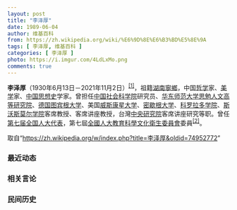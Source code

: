```yaml
---
layout: post
title: "李泽厚"
date: 1989-06-04
author: 维基百科
from: https://zh.wikipedia.org/wiki/%E6%9D%8E%E6%B3%BD%E5%8E%9A
tags: [ 李泽厚, 维基百科 ]
categories: [ 李泽厚 ]
photo: https://i.imgur.com/4LdLxMo.png
comments: true
---
```

<div class="mw-parser-output"><div id="noteTA-61550cc7" class="noteTA"><div class="noteTA-group"><div data-noteta-group-source="module" data-noteta-group="USState"></div></div></div>

<p><b>李泽厚</b>（1930年6月13日－2021年11月2日）<sup id="cite_ref-1" class="reference"><a href="#cite_note-1">[1]</a></sup>，祖籍<a href="/wiki/%E6%B9%96%E5%8D%97%E7%9C%81" title="湖南省">湖南</a><a href="/wiki/%E5%AE%81%E4%B9%A1%E5%B8%82" title="宁乡市">寧鄉</a>，中国<a href="/wiki/%E5%93%B2%E5%AD%A6" title="哲学">哲学</a>家、<a href="/wiki/%E7%BE%8E%E5%AD%A6" title="美学">美学</a>家、<a href="/wiki/%E4%B8%AD%E5%9B%BD%E6%80%9D%E6%83%B3%E5%8F%B2" title="中国思想史">中国思想史</a>学家。曾担任<a href="/wiki/%E4%B8%AD%E5%9B%BD%E7%A4%BE%E4%BC%9A%E7%A7%91%E5%AD%A6%E9%99%A2" title="中国社会科学院">中国社会科学院</a>研究员、<a href="/wiki/%E5%8D%8E%E4%B8%9C%E5%B8%88%E8%8C%83%E5%A4%A7%E5%AD%A6" title="华东师范大学">华东师范大学</a><a href="/wiki/%E6%80%9D%E5%8B%89%E4%BA%BA%E6%96%87%E9%AB%98%E7%AD%89%E7%A0%94%E7%A9%B6%E9%99%A2" title="思勉人文高等研究院">思勉人文高等研究院</a>、<a href="/wiki/%E5%BE%B7%E5%9B%BD" title="德国">德国</a><a href="/wiki/%E5%9B%BE%E5%AE%BE%E6%A0%B9%E5%A4%A7%E5%AD%A6" class="mw-redirect" title="图宾根大学">图宾根大学</a>、美国<a href="/wiki/%E5%A8%81%E6%96%AF%E5%BA%B7%E6%98%9F%E5%A4%A7%E5%AD%A6" title="威斯康星大学">威斯康星大学</a>、<a href="/wiki/%E5%AF%86%E6%AD%87%E6%A0%B9%E5%A4%A7%E5%AD%A6" class="mw-redirect" title="密歇根大学">密歇根大学</a>、<a href="/wiki/%E7%A7%91%E7%BE%85%E6%8B%89%E5%A4%9A%E5%AD%B8%E9%99%A2" title="科羅拉多學院">科罗拉多学院</a>、<a href="/wiki/%E6%96%AF%E6%B2%83%E6%96%AF%E8%8E%AB%E7%88%BE%E5%AD%B8%E9%99%A2" title="斯沃斯莫爾學院">斯沃斯莫尔学院</a>客席教授、客席讲座教授，台灣<a href="/wiki/%E4%B8%AD%E5%A4%AE%E7%A0%94%E7%A9%B6%E9%99%A2" title="中央研究院">中央研究院</a>客席讲座研究等职。曾任<a href="/wiki/%E7%AC%AC%E4%B8%83%E5%B1%8A%E5%85%A8%E5%9B%BD%E4%BA%BA%E5%A4%A7%E4%BB%A3%E8%A1%A8" class="mw-redirect" title="第七届全国人大代表">第七届全国人大代表</a>，第七屆<a href="/wiki/%E5%85%A8%E5%9B%BD%E4%BA%BA%E5%A4%A7%E6%95%99%E8%82%B2%E7%A7%91%E5%AD%A6%E6%96%87%E5%8C%96%E5%8D%AB%E7%94%9F%E5%A7%94%E5%91%98%E4%BC%9A" class="mw-redirect" title="全国人大教育科学文化卫生委员会">全國人大教育科學文化衛生委員會</a>委員<sup id="cite_ref-2" class="reference"><a href="#cite_note-2">[2]</a></sup>。
</p>
</div><noscript><img src="//zh.wikipedia.org/wiki/Special:CentralAutoLogin/start?type=1x1" alt="" title="" width="1" height="1" style="border: none; position: absolute;"></noscript>
<div class="printfooter" data-nosnippet="">取自“<a dir="ltr" href="https://zh.wikipedia.org/w/index.php?title=李泽厚&amp;oldid=74952772">https://zh.wikipedia.org/w/index.php?title=李泽厚&amp;oldid=74952772</a>”</div><div id="recent-news"><h3>最近动态</h3><ul></ul></div><div id="open-opinion"><h3>相关言论</h3><ul></ul></div><div id="mjls-record"><h3>民间历史</h3><ul></ul></div>